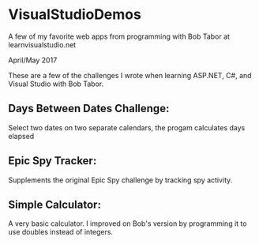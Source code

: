 # VisualStudioDemos
A few of my favorite web apps from programming with Bob Tabor at learnvisualstudio.net

April/May 2017

These are a few of the challenges I wrote when learning ASP.NET, C#, and Visual Studio with Bob Tabor.

## Days Between Dates Challenge:
Select two dates on two separate calendars, the progam calculates days elapsed
## Epic Spy Tracker:
Supplements the original Epic Spy challenge by tracking spy activity.
## Simple Calculator:
A very basic calculator. I improved on Bob's version by programming it to use doubles instead of integers.

